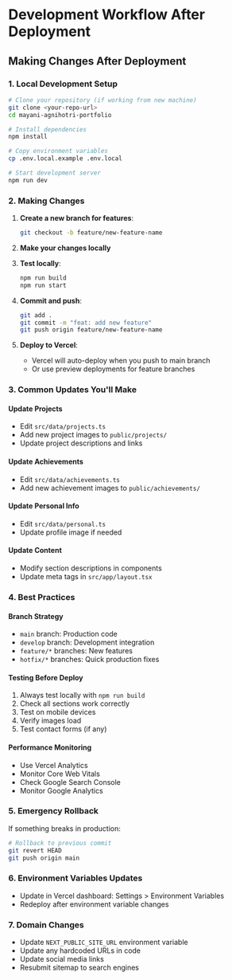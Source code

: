 # Development Workflow After Deployment

## Making Changes After Deployment

### 1. Local Development Setup
```bash
# Clone your repository (if working from new machine)
git clone <your-repo-url>
cd mayani-agnihotri-portfolio

# Install dependencies
npm install

# Copy environment variables
cp .env.local.example .env.local

# Start development server
npm run dev
```

### 2. Making Changes
1. **Create a new branch for features**:
   ```bash
   git checkout -b feature/new-feature-name
   ```

2. **Make your changes locally**
3. **Test locally**:
   ```bash
   npm run build
   npm run start
   ```

4. **Commit and push**:
   ```bash
   git add .
   git commit -m "feat: add new feature"
   git push origin feature/new-feature-name
   ```

5. **Deploy to Vercel**:
   - Vercel will auto-deploy when you push to main branch
   - Or use preview deployments for feature branches

### 3. Common Updates You'll Make

#### Update Projects
- Edit `src/data/projects.ts`
- Add new project images to `public/projects/`
- Update project descriptions and links

#### Update Achievements
- Edit `src/data/achievements.ts`
- Add new achievement images to `public/achievements/`

#### Update Personal Info
- Edit `src/data/personal.ts`
- Update profile image if needed

#### Update Content
- Modify section descriptions in components
- Update meta tags in `src/app/layout.tsx`

### 4. Best Practices

#### Branch Strategy
- `main` branch: Production code
- `develop` branch: Development integration
- `feature/*` branches: New features
- `hotfix/*` branches: Quick production fixes

#### Testing Before Deploy
1. Always test locally with `npm run build`
2. Check all sections work correctly
3. Test on mobile devices
4. Verify images load
5. Test contact forms (if any)

#### Performance Monitoring
- Use Vercel Analytics
- Monitor Core Web Vitals
- Check Google Search Console
- Monitor Google Analytics

### 5. Emergency Rollback
If something breaks in production:
```bash
# Rollback to previous commit
git revert HEAD
git push origin main
```

### 6. Environment Variables Updates
- Update in Vercel dashboard: Settings > Environment Variables
- Redeploy after environment variable changes

### 7. Domain Changes
- Update `NEXT_PUBLIC_SITE_URL` environment variable
- Update any hardcoded URLs in code
- Update social media links
- Resubmit sitemap to search engines